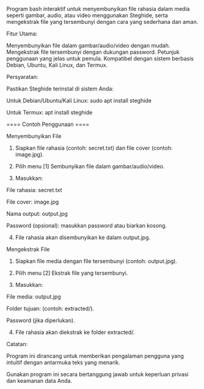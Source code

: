 Program bash interaktif untuk menyembunyikan file rahasia dalam media seperti gambar, audio, atau video menggunakan Steghide, serta mengekstrak file yang tersembunyi dengan cara yang sederhana dan aman.


Fitur Utama:

Menyembunyikan file dalam gambar/audio/video dengan mudah.
Mengekstrak file tersembunyi dengan dukungan password.
Petunjuk penggunaan yang jelas untuk pemula.
Kompatibel dengan sistem berbasis Debian, Ubuntu, Kali Linux, dan Termux.



Persyaratan:

Pastikan Steghide terinstal di sistem Anda:

Untuk Debian/Ubuntu/Kali Linux: 
sudo apt install steghide

Untuk Termux: 
apt install steghide


==== Contoh Penggunaan ====

Menyembunyikan File

1. Siapkan file rahasia (contoh: secret.txt) dan file cover (contoh: image.jpg).


2. Pilih menu [1] Sembunyikan file dalam gambar/audio/video.


3. Masukkan:

File rahasia: secret.txt

File cover: image.jpg

Nama output: output.jpg

Password (opsional): masukkan password atau biarkan kosong.


4. File rahasia akan disembunyikan ke dalam output.jpg.


Mengekstrak File

1. Siapkan file media dengan file tersembunyi (contoh: output.jpg).


2. Pilih menu [2] Ekstrak file yang tersembunyi.


3. Masukkan:

File media: output.jpg

Folder tujuan: (contoh: extracted/).

Password (jika diperlukan).


4. File rahasia akan diekstrak ke folder extracted/.




Catatan:

Program ini dirancang untuk memberikan pengalaman pengguna yang intuitif dengan antarmuka teks yang menarik.

Gunakan program ini secara bertanggung jawab untuk keperluan privasi dan keamanan data Anda.

